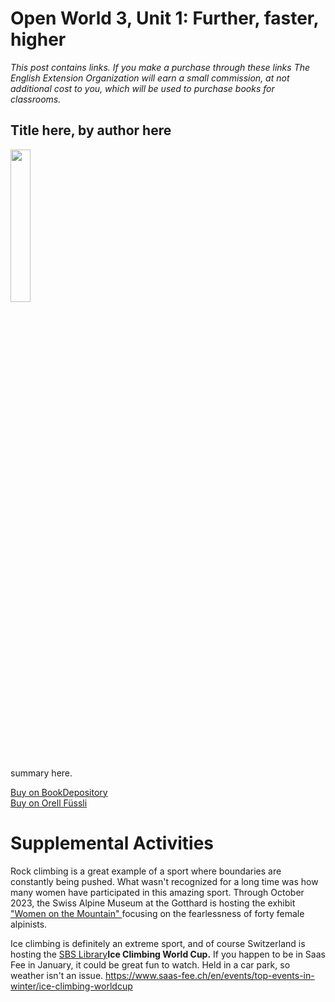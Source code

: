 # Open World 3, Unit 1: Further, faster, higher
*This post contains links. If you make a purchase through these links The English Extension Organization will earn a small commission, at not additional cost to you, which will be used to purchase books for classrooms.*

## Title here, by author here

<img src="imgurlinkhere.png" width="25%" />

summary here.

<a href="bookdepository link here" rel="nofollow"> Buy on BookDepository</a>  
<a href="orell fussli link here" rel="nofollow">Buy on Orell Füssli</a> 
 
# Supplemental Activities

Rock climbing is a great example of a sport where boundaries are constantly being pushed.  What wasn't recognized for a long time was how many women have participated in this amazing sport.  Through October 2023, the Swiss Alpine Museum at the Gotthard is hosting the exhibit <a href="https://www.alpinesmuseum.ch/en/exhibitions/lost-and-found-memories-office" rel="nofollow">"Women on the Mountain" </a> focusing on the fearlessness of forty female alpinists.  

Ice climbing is definitely an extreme sport, and of course Switzerland is hosting the <a href="https://www.sbs.ch/english/" rel="nofollow">SBS Library</a>**Ice Climbing World Cup.**  If you happen to be in Saas Fee in January, it could be great fun to watch.  Held in a car park, so weather isn't an issue.  https://www.saas-fee.ch/en/events/top-events-in-winter/ice-climbing-worldcup






<!--stackedit_data:
eyJoaXN0b3J5IjpbLTE2NjgyNzIxMzgsMTAwMTQzNjg1M119
-->